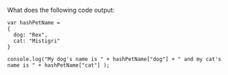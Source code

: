 What does the following code output:

```
var hashPetName = 
{
  dog: "Rex",
  cat: "Mistigri"
}

console.log("My dog's name is " + hashPetName["dog"] + " and my cat's name is " + hashPetName["cat"] );
```
